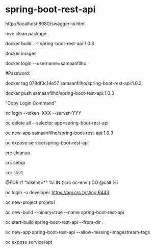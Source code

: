 # spring-boot-rest-api


http://localhost:8080/swagger-ui.html


mvn clean package

docker build . -t spring-boot-rest-api:1.0.3

docker images

docker login --username=samaanfilho

#Password:

docker tag 078df3c14e57 samaanfilho/spring-boot-rest-api:1.0.3

docker push samaanfilho/spring-boot-rest-api:1.0.3

"Copy Login Command"

oc login --token=XXX --server=YYY

oc delete all --selector app=spring-boot-rest-api

oc new-app samaanfilho/spring-boot-rest-api:1.0.3

oc expose service/spring-boot-rest-api







crc cleanup

crc setup

crc start

@FOR /f "tokens=*" %i IN ('crc oc-env') DO @call %i

oc login -u developer https://api.crc.testing:6443

oc new-project projeto1

oc new-build --binary=true --name spring-boot-rest-api

oc start-build spring-boot-rest-api --from-dir .

oc new-app spring-boot-rest-api --allow-missing-imagestream-tags

oc expose service/apt
